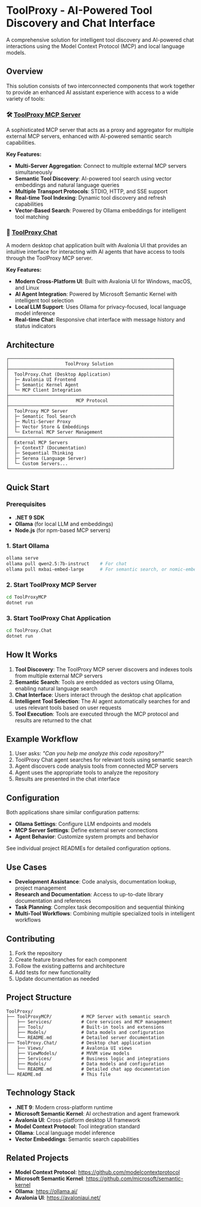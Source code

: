 ﻿# ToolProxy - AI-Powered Tool Discovery and Chat Interface

A comprehensive solution for intelligent tool discovery and AI-powered chat interactions using the Model Context Protocol (MCP) and local language models.

## Overview

This solution consists of two interconnected components that work together to provide an enhanced AI assistant experience with access to a wide variety of tools:

### 🛠️ [ToolProxy MCP Server](ToolProxyMCP/README.md)
A sophisticated MCP server that acts as a proxy and aggregator for multiple external MCP servers, enhanced with AI-powered semantic search capabilities.

**Key Features:**
- **Multi-Server Aggregation**: Connect to multiple external MCP servers simultaneously
- **Semantic Tool Discovery**: AI-powered tool search using vector embeddings and natural language queries
- **Multiple Transport Protocols**: STDIO, HTTP, and SSE support
- **Real-time Tool Indexing**: Dynamic tool discovery and refresh capabilities
- **Vector-Based Search**: Powered by Ollama embeddings for intelligent tool matching

### 💬 [ToolProxy Chat](ToolProxy.Chat/README.md)
A modern desktop chat application built with Avalonia UI that provides an intuitive interface for interacting with AI agents that have access to tools through the ToolProxy MCP server.

**Key Features:**
- **Modern Cross-Platform UI**: Built with Avalonia UI for Windows, macOS, and Linux
- **AI Agent Integration**: Powered by Microsoft Semantic Kernel with intelligent tool selection
- **Local LLM Support**: Uses Ollama for privacy-focused, local language model inference
- **Real-time Chat**: Responsive chat interface with message history and status indicators

## Architecture

```
┌─────────────────────────────────────────────────────────────┐
│                     ToolProxy Solution                      │
├─────────────────────────────────────────────────────────────┤
│  ToolProxy.Chat (Desktop Application)                       │
│  ├─ Avalonia UI Frontend                                    │
│  ├─ Semantic Kernel Agent                                   │
│  └─ MCP Client Integration                                  │
├─────────────────────────────────────────────────────────────┤
│                         MCP Protocol                        │
├─────────────────────────────────────────────────────────────┤
│  ToolProxy MCP Server                                       │
│  ├─ Semantic Tool Search                                    │
│  ├─ Multi-Server Proxy                                      │
│  ├─ Vector Store & Embeddings                               │
│  └─ External MCP Server Management                          │
├─────────────────────────────────────────────────────────────┤
│  External MCP Servers                                       │
│  ├─ Context7 (Documentation)                                │
│  ├─ Sequential Thinking                                     │
│  ├─ Serena (Language Server)                                │
│  └─ Custom Servers...                                       │
└─────────────────────────────────────────────────────────────┘
```

## Quick Start

### Prerequisites
- **.NET 9 SDK**
- **Ollama** (for local LLM and embeddings)
- **Node.js** (for npm-based MCP servers)

### 1. Start Ollama
```bash
ollama serve
ollama pull qwen2.5:7b-instruct    # For chat
ollama pull mxbai-embed-large      # For semantic search, or nomic-embed-text for larger context size
```

### 2. Start ToolProxy MCP Server
```bash
cd ToolProxyMCP
dotnet run
```

### 3. Start ToolProxy Chat Application
```bash
cd ToolProxy.Chat
dotnet run
```

## How It Works

1. **Tool Discovery**: The ToolProxy MCP server discovers and indexes tools from multiple external MCP servers
2. **Semantic Search**: Tools are embedded as vectors using Ollama, enabling natural language search
3. **Chat Interface**: Users interact through the desktop chat application
4. **Intelligent Tool Selection**: The AI agent automatically searches for and uses relevant tools based on user requests
5. **Tool Execution**: Tools are executed through the MCP protocol and results are returned to the chat

## Example Workflow

1. User asks: *"Can you help me analyze this code repository?"*
2. ToolProxy Chat agent searches for relevant tools using semantic search
3. Agent discovers code analysis tools from connected MCP servers
4. Agent uses the appropriate tools to analyze the repository
5. Results are presented in the chat interface

## Configuration

Both applications share similar configuration patterns:

- **Ollama Settings**: Configure LLM endpoints and models
- **MCP Server Settings**: Define external server connections
- **Agent Behavior**: Customize system prompts and behavior

See individual project READMEs for detailed configuration options.

## Use Cases

- **Development Assistance**: Code analysis, documentation lookup, project management
- **Research and Documentation**: Access to up-to-date library documentation and references
- **Task Planning**: Complex task decomposition and sequential thinking
- **Multi-Tool Workflows**: Combining multiple specialized tools in intelligent workflows

## Contributing

1. Fork the repository
2. Create feature branches for each component
3. Follow the existing patterns and architecture
4. Add tests for new functionality
5. Update documentation as needed

## Project Structure

```
ToolProxy/
├── ToolProxyMCP/           # MCP Server with semantic search
│   ├── Services/           # Core services and MCP management
│   ├── Tools/              # Built-in tools and extensions
│   ├── Models/             # Data models and configuration
│   └── README.md           # Detailed server documentation
├── ToolProxy.Chat/         # Desktop chat application
│   ├── Views/              # Avalonia UI views
│   ├── ViewModels/         # MVVM view models
│   ├── Services/           # Business logic and integrations
│   ├── Models/             # Data models and configuration
│   └── README.md           # Detailed chat app documentation
└── README.md               # This file
```

## Technology Stack

- **.NET 9**: Modern cross-platform runtime
- **Microsoft Semantic Kernel**: AI orchestration and agent framework
- **Avalonia UI**: Cross-platform desktop UI framework
- **Model Context Protocol**: Tool integration standard
- **Ollama**: Local language model inference
- **Vector Embeddings**: Semantic search capabilities

## Related Projects

- **Model Context Protocol**: https://github.com/modelcontextprotocol
- **Microsoft Semantic Kernel**: https://github.com/microsoft/semantic-kernel
- **Ollama**: https://ollama.ai/
- **Avalonia UI**: https://avaloniaui.net/